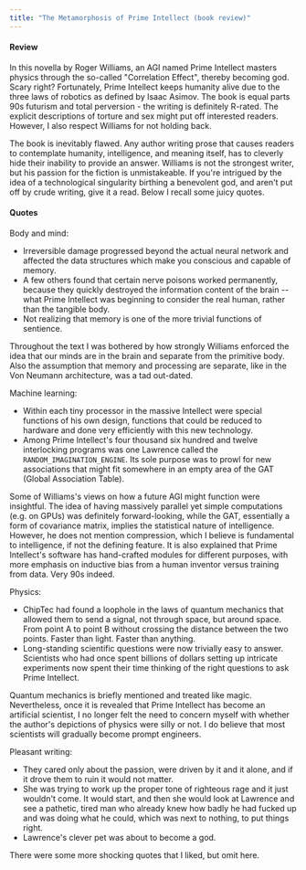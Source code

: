 ```yaml
---
title: "The Metamorphosis of Prime Intellect (book review)"
---
```

#### Review
In this novella by Roger Williams, an AGI named Prime Intellect masters physics through the so-called "Correlation Effect", thereby becoming god. Scary right? Fortunately, Prime Intellect keeps humanity alive due to the three laws of robotics as defined by Isaac Asimov. The book is equal parts 90s futurism and total perversion - the writing is definitely R-rated. The explicit descriptions of torture and sex might put off interested readers. However, I also respect Williams for not holding back. 

The book is inevitably flawed. Any author writing prose that causes readers to contemplate humanity, intelligence, and meaning itself, has to cleverly hide their inability to provide an answer. Williams is not the strongest writer, but his passion for the fiction is unmistakeable. If you're intrigued by the idea of a technological singularity birthing a benevolent god, and aren't put off by crude writing, give it a read. Below I recall some juicy quotes.
#### Quotes
Body and mind:
- Irreversible damage progressed beyond the actual neural network and affected the data structures which make you conscious and capable of memory.
- A few others found that certain nerve poisons worked permanently, because they quickly destroyed the information content of the brain -- what Prime Intellect was beginning to consider the real human, rather than the tangible body.
- Not realizing that memory is one of the more trivial functions of sentience.

Throughout the text I was bothered by how strongly Williams enforced the idea that our minds are in the brain and separate from the primitive body. Also the assumption that memory and processing are separate, like in the Von Neumann architecture, was a tad out-dated.

Machine learning:
- Within each tiny processor in the massive Intellect were special functions of his own design, functions that could be reduced to hardware and done very efficiently with this new technology.
- Among Prime Intellect's four thousand six hundred and twelve interlocking programs was one Lawrence called the `RANDOM_IMAGINATION_ENGINE`. Its sole purpose was to prowl for new associations that might fit somewhere in an empty area of the GAT (Global Association Table).

Some of Williams's views on how a future AGI might function were insightful. The idea of having massively parallel yet simple computations (e.g. on GPUs) was definitely forward-looking, while the GAT, essentially a form of covariance matrix, implies the statistical nature of intelligence. However, he does not mention compression, which I believe is fundamental to intelligence, if not the defining feature. It is also explained that Prime Intellect's software has hand-crafted modules for different purposes, with more emphasis on inductive bias from a human inventor versus training from data. Very 90s indeed.

Physics:
- ChipTec had found a loophole in the laws of quantum mechanics that allowed them to send a signal, not through space, but around space. From point A to point B without crossing the distance between the two points. Faster than light. Faster than anything.
- Long-standing scientific questions were now trivially easy to answer. Scientists who had once spent billions of dollars setting up intricate experiments now spent their time thinking of the right questions to ask Prime Intellect.

Quantum mechanics is briefly mentioned and treated like magic. Nevertheless, once it is revealed that Prime Intellect has become an artificial scientist, I no longer felt the need to concern myself with whether the author's depictions of physics were silly or not. I do believe that most scientists will gradually become prompt engineers.

Pleasant writing:
- They cared only about the passion, were driven by it and it alone, and if it drove them to ruin it would not matter.
- She was trying to work up the proper tone of righteous rage and it just wouldn't come. It would start, and then she would look at Lawrence and see a pathetic, tired man who already knew how badly he had fucked up and was doing what he could, which was next to nothing, to put things right.
- Lawrence's clever pet was about to become a god.

There were some more shocking quotes that I liked, but omit here.
